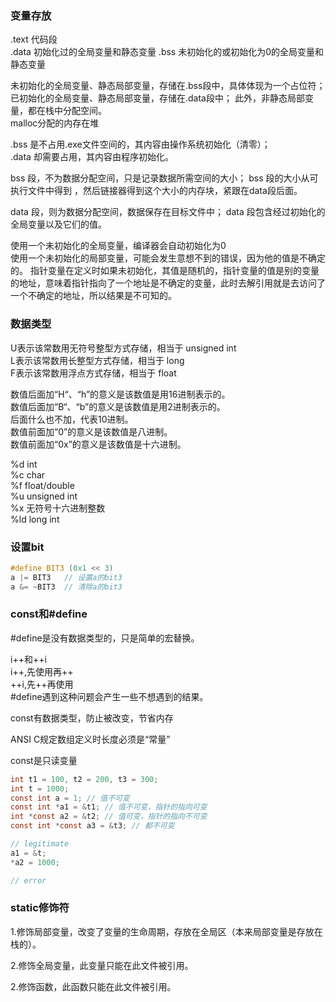 ### 变量存放
.text 代码段  
.data 初始化过的全局变量和静态变量
.bss 未初始化的或初始化为0的全局变量和静态变量

未初始化的全局变量、静态局部变量，存储在.bss段中，具体体现为一个占位符；  
已初始化的全局变量、静态局部变量，存储在.data段中； 
此外，非静态局部变量，都在栈中分配空间。  
malloc分配的内存在堆  

.bss 是不占用.exe文件空间的，其内容由操作系统初始化（清零）；  
.data 却需要占用，其内容由程序初始化。

bss 段，不为数据分配空间，只是记录数据所需空间的大小；
bss 段的大小从可执行文件中得到 ，然后链接器得到这个大小的内存块，紧跟在data段后面。

data 段，则为数据分配空间，数据保存在目标文件中；
data 段包含经过初始化的全局变量以及它们的值。

使用一个未初始化的全局变量，编译器会自动初始化为0  
使用一个未初始化的局部变量，可能会发生意想不到的错误，因为他的值是不确定的。
指针变量在定义时如果未初始化，其值是随机的，指针变量的值是别的变量的地址，意味着指针指向了一个地址是不确定的变量，此时去解引用就是去访问了一个不确定的地址，所以结果是不可知的。

### 数据类型

U表示该常数用无符号整型方式存储，相当于 unsigned int   
L表示该常数用长整型方式存储，相当于 long   
F表示该常数用浮点方式存储，相当于 float  

数值后面加“H“、“h”的意义是该数值是用16进制表示的。  
数值后面加“B“、“b”的意义是该数值是用2进制表示的。  
后面什么也不加，代表10进制。   
数值前面加“0”的意义是该数值是八进制。  
数值前面加“0x”的意义是该数值是十六进制。  

%d int  
%c char  
%f float/double  
%u unsigned int  
%x 无符号十六进制整数  
%ld long int  

### 设置bit

```c
#define BIT3 (0x1 << 3)
a |= BIT3   // 设置a的bit3
a &= ~BIT3  // 清除a的bit3
```

### const和#define

#define是没有数据类型的，只是简单的宏替换。

i++和++i  
i++,先使用再++  
++i,先++再使用  
#define遇到这种问题会产生一些不想遇到的结果。

const有数据类型，防止被改变，节省内存

ANSI C规定数组定义时长度必须是“常量”

const是只读变量

```c
int t1 = 100, t2 = 200, t3 = 300;
int t = 1000;
const int a = 1; // 值不可变
const int *a1 = &t1; // 值不可变，指针的指向可变
int *const a2 = &t2; // 值可变，指针的指向不可变
const int *const a3 = &t3; // 都不可变

// legitimate
a1 = &t;
*a2 = 1000;

// error

```
### static修饰符

1.修饰局部变量，改变了变量的生命周期，存放在全局区（本来局部变量是存放在栈的）。

2.修饰全局变量，此变量只能在此文件被引用。

2.修饰函数，此函数只能在此文件被引用。

